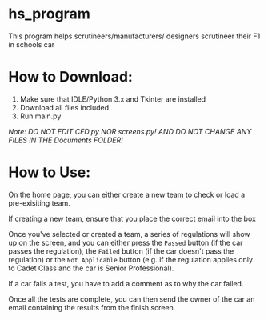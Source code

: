 # hs_program
This program helps scrutineers/manufacturers/ designers scrutineer their F1 in schools car

# How to Download:
1) Make sure that IDLE/Python 3.x and Tkinter are installed
2) Download all files included
3) Run main.py

*Note: DO NOT EDIT CFD.py NOR screens.py! AND DO NOT CHANGE ANY FILES IN THE Documents FOLDER!*

# How to Use:

On the home page, you can either create a new team to check or load a pre-exisiting team. 

If creating a new team, ensure that you place the correct email into the box

Once you've selected or created a team, a series of regulations will show up on the screen, and you can either press the `Passed` button (if the car passes the regulation), the `Failed` button (if the car doesn't pass the regulation) or the `Not Applicable` button (e.g. if the regulation applies only to Cadet Class and the car is Senior Professional).

If a car fails a test, you have to add a comment as to why the car failed.

Once all the tests are complete, you can then send the owner of the car an email containing the results from the finish screen.
